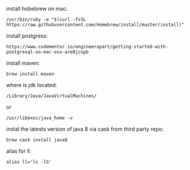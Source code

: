 install hobebrew on mac:
```
/usr/bin/ruby -e "$(curl -fsSL https://raw.githubusercontent.com/Homebrew/install/master/install)"
```
install postgress:
```
https://www.codementor.io/engineerapart/getting-started-with-postgresql-on-mac-osx-are8jcopb
```
install maven:
```
brew install maven
```
where is jdk located:
```
/Library/Java/JavaVirtualMachines/
```
or
```
/usr/libexec/java_home -v
```

instal the latests version of java 8 via cask from third party repo:
```
brew cask install java8
```

alias for ll:
```
alias ll='ls -lG'
```
